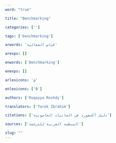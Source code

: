 ```yaml
---
word: "true"

title: "Benchmarking"

categories: ['']

tags: ['benchmarking']

arwords: 'قياس الفعالية'

arexps: []

enwords: ['Benchmarking']

enexps: []

arlexicons: 'ق'

enlexicons: ['B']

authors: ['Ruqayya Roshdy']

translators: ['Tarek Ibrahim']

citations: ['دليل أكسفورد في السانيات الحاسوبية']

sources: ['المنظمة العربية للترجمة']

slug: ""
---
```

